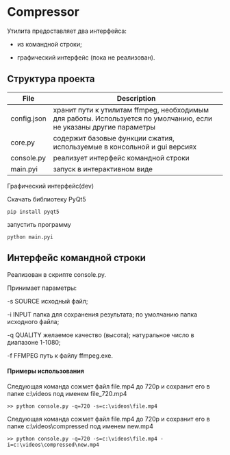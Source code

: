 Compressor
===

Утилита предоставляет два интерфейса:

- из командной строки;

- графический интерфейс (пока не реализован).


Структура проекта
---

File        | Description
------------|-----------
config.json | хранит пути к утилитам ffmpeg, необходимым для работы. Используется по умолчанию, если не указаны другие параметры
core.py     | содержит базовые функции сжатия, используемые в консольной и gui версиях
console.py  | реализует интерфейс командной строки
main.pyi    | запуск в интерактивном виде

Графический интерфейс(dev)

Скачать библиотеку PyQt5

```
pip install pyqt5
```

запустить программу
```
python main.pyi
```


Интерфейс командной строки
---

Реализован в скрипте console.py.

Принимает параметры:
 
-s SOURCE   исходный файл;
  
-i INPUT    папка для сохранения результата; по умолчанию папка исходного файла;

-q QUALITY  желаемое качество (высота); натуральное число в диапазоне 1-1080;

-f FFMPEG   путь к файлу ffmpeg.exe.

#### Примеры использования

Следующая команда сожмет файл file.mp4 до 720p и сохранит его в папке c:\videos под именем file_720.mp4

`>> python console.py -q=720 -s=c:\videos\file.mp4`

Следующая команда сожмет файл file.mp4 до 720p и сохранит его в папке c:\videos\compressed под именем new.mp4

`>> python console.py -q=720 -s=c:\videos\file.mp4 -i=c:\videos\compressed\new.mp4`
